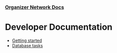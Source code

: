 ### [Organizer Network Docs](../index.md)

# Developer Documentation

* [Getting started](getting-started.md)
* [Database tasks](database-tasks.md)
